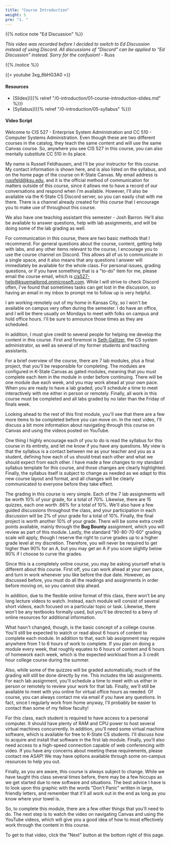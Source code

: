 ```yaml
---
title: "Course Introduction"
weight: 5
pre: "1. "
---
```


{{% notice note "Ed Discussion" %}}

_This video was recorded before I decided to switch to Ed Discussion instead of using Discord. All discussions of "Discord" can be applied to "Ed Discussion" instead. Sorry for the confusion!_ - Russ

{{% /notice %}}

{{< youtube 3xg_6bHG3A0 >}}

<!-- LtVKQ5IPyUw Fall 2022 -->

<!-- 2fyD1QCidbM -->

<!-- fKqeaX4XBtc -->

<!-- K3cMUbxxbBw -->

<!-- XpN1HmW0jfY -->

#### Resources

* [Slides]({{% relref "/0-introduction/01-course-introduction-slides.md"  %}})
* [Syllabus]({{% relref "/0-introduction/05-syllabus"  %}})

#### Video Script

Welcome to CIS 527 - Enterprise System Administration and CC 510 - Computer Systems Administration. Even though these are two different courses in the catalog, they teach the same content and will use the same Canvas course. So, anywhere you see CIS 527 in this course, you can also mentally substitute CC 510 in its place.

My name is Russell Feldhausen, and I'll be your instructor for this course. My contact information is shown here, and is also listed on the syllabus, and on the home page of the course on K-State Canvas. My email address is russfeld@ksu.edu, and it is the official method of communication for matters outside of this course, since it allows me to have a record of our conversations and respond when I'm available. However, I'll also be available via the K-State CS Discord server, so you can easily chat with me there. There is a channel already created for this course that I encourage you to make use of throughout this course.

We also have one teaching assistant this semester - Josh Barron. He'll also be available to answer questions, help with lab assignments, and will be doing some of the lab grading as well. 

For communication in this course, there are two basic methods that I recommend. For general questions about the course, content, getting help with labs, and any other items relevant to the course, I encourage you to use the course channel on Discord. This allows all of us to communicate in a single space, and it also means that any questions I answer will immediately be available for the whole class. For personal issues, grading questions, or if you have something that is a "to-do" item for me, please email the course email, which is cis527-help@ksuemailprod.onmicrosoft.com. While I will strive to check Discord often, I've found that sometimes tasks can get lost in the discussion, so having an email in my inbox to prompt me to follow up is very helpful. 

I am working remotely out of my home in Kansas City, so I won't be available on campus very often during the semester. I do have an office, and I will be there usually on Mondays to meet with folks on campus and hold office hours. I'll be sure to announce those times as they are scheduled.

In addition, I must give credit to several people for helping me develop the content in this course. First and foremost is [Seth Galitzer](http://people.cs.ksu.edu/~sgsax/), the CS system administrator, as well as several of my former students and teaching assistants.

For a brief overview of the course, there are 7 lab modules, plus a final project, that you'll be responsible for completing. The modules are configured in K-State Canvas as gated modules, meaning that you must complete each item in the module in order before continuing. There will be one module due each week, and you may work ahead at your own pace. When you are ready to have a lab graded, you'll schedule a time to meet interactively with me either in person or remotely. Finally, all work in this course must be completed and all labs graded by no later than the Friday of finals week.

Looking ahead to the rest of this first module, you'll see that there are a few more items to be completed before you can move on. In the next video, I'll discuss a bit more information about navigating through this course on Canvas and using the videos posted on YouTube.

One thing I highly encourage each of you to do is read the syllabus for this course in its entirety, and let me know if you have any questions. My view is that the syllabus is a contact between me as your teacher and you as a student, defining how each of us should treat each other and what we should expect from each other. I have made a few changes to my standard syllabus template for this course, and those changes are clearly highlighted. Finally, the syllabus itself is subject to change as needed as we adapt to this new course layout and format, and all changes will be clearly communicated to everyone before they take effect.

The grading in this course is very simple. Each of the 7 lab assignments will be worth 10% of your grade, for a total of 70%. Likewise, there are 15 quizzes, each one worth .66% for a total of 10%. We'll also have a few guided discussions throughout the class, and your participation in each discussion will be 2% of your grade for a total of 10%. Finally, the final project is worth another 10% of your grade. There will be some extra credit points available, mainly through the **Bug Bounty** assignment, which you will review as part of this module. Lastly, the standard "90-80-70-60" grading scale will apply, though I reserve the right to curve grades up to a higher grade level at my discretion. Therefore, you will never be required to get higher than 90% for an A, but you may get an A if you score slightly below 90% if I choose to curve the grades.

Since this is a completely online course, you may be asking yourself what is different about this course. First off, you can work ahead at your own pace, and turn in work whenever you like before the due date. However, as discussed before, you must do all the readings and assignments in order before moving on, so you cannot skip ahead.

In addition, due to the flexible online format of this class, there won't be any long lecture videos to watch. Instead, each module will consist of several short videos, each focused on a particular topic or task. Likewise, there won't be any textbooks formally used, but you'll be directed to a bevy of online resources for additional information.

What hasn't changed, though, is the basic concept of a college course. You'll still be expected to watch or read about 6 hours of content to complete each module. In addition to that, each lab assignment may require anywhere from 1 to 6 hours of work to complete. If you plan on doing a module every week, that roughly equates to 6 hours of content and 6 hours of homework each week, which is the expected workload from a 3 credit hour college course during the summer.

Also, while some of the quizzes will be graded automatically, much of the grading will still be done directly by me. This includes the lab assignments. For each lab assignment, you'll schedule a time to meet with us either in person or remotely to review your work for that lab. Finally, we'll still be available to meet with you online for virtual office hours as needed. Of course, you can always contact me via email if you have any questions. In fact, since I regularly work from home anyway, I'll probably be easier to contact than some of my fellow faculty!

For this class, each student is required to have access to a personal computer. It should have plenty of RAM and CPU power to host several virtual machines concurrently. In addition, you'll need some virtual machine software, which is available for free to K-State CS students. I'll discuss how to acquire and install that software in the first lab module. Finally, you'll also need access to a high-speed connection capable of web conferencing with video. If you have any concerns about meeting these requirements, please contact me ASAP! We may have options available through some on-campus resources to help you out.

Finally, as you are aware, this course is always subject to change. While we have taught this class several times before, there may be a few hiccups as we get started due to new software and situations. The best advice I have is to look upon this graphic with the words "Don't Panic" written in large, friendly letters, and remember that it'll all work out in the end as long as you know where your towel is.

So, to complete this module, there are a few other things that you'll need to do. The next step is to watch the video on navigating Canvas and using the YouTube videos, which will give you a good idea of how to most effectively work through the content in this course.

To get to that video, click the "Next" button at the bottom right of this page.
